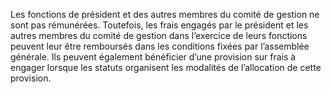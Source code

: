 Les fonctions de président et des autres membres du comité de gestion ne sont pas rémunérées.
Toutefois, les frais engagés par le président et les autres membres du comité de gestion dans l’exercice de leurs fonctions peuvent leur être remboursés dans les conditions fixées par l’assemblée générale. Ils peuvent également bénéficier d’une provision sur frais à engager lorsque les statuts organisent les modalités de l’allocation de cette provision.